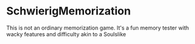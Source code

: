 # SchwierigMemorization
This is not an ordinary memorization game. It's a fun memory tester with wacky features and difficulty akin to a Soulslike
